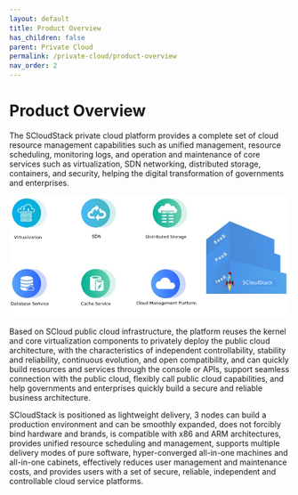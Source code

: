 ```yaml
---
layout: default
title: Product Overview
has_children: false
parent: Private Cloud
permalink: /private-cloud/product-overview
nav_order: 2
---
```


# Product Overview

The SCloudStack private cloud platform provides a complete set of cloud resource management capabilities such as unified management, resource scheduling, monitoring logs, and operation and maintenance of core services such as virtualization, SDN networking, distributed storage, containers, and security, helping the digital transformation of governments and enterprises.

![1](/assets/images/scloud-stack.png)

Based on SCloud public cloud infrastructure, the platform reuses the kernel and core virtualization components to privately deploy the public cloud architecture, with the characteristics of independent controllability, stability and reliability, continuous evolution, and open compatibility, and can quickly build resources and services through the console or APIs, support seamless connection with the public cloud, flexibly call public cloud capabilities, and help governments and enterprises quickly build a secure and reliable business architecture.

SCloudStack is positioned as lightweight delivery, 3 nodes can build a production environment and can be smoothly expanded, does not forcibly bind hardware and brands, is compatible with x86 and ARM architectures, provides unified resource scheduling and management, supports multiple delivery modes of pure software, hyper-converged all-in-one machines and all-in-one cabinets, effectively reduces user management and maintenance costs, and provides users with a set of secure, reliable, independent and controllable cloud service platforms.